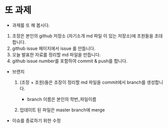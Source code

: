 # 또 과제

* 과제를 또 해 봅시다.

1. 조장은 본인의 github 저장소 (자기소개 md 파일 이 있는 저장소)에 조원들을 초대합니다.
2. github issue 페이지에서 issue 를 만듭니다.
3. 오늘 발표한 자료를 정리할 md 파일을 만듭니다.
4. github issue number를 포함하여 commit & push를 합니다.

* 브랜치
    1. (조장 + 조원)들은 조장이 정리할 md 파일을 commit에서 branch를 생성합니다.
        * branch 이름은 본인의 학번_파일이름

    2. 업데이트 된 파일은 master branch에 merge

* 이슈를 종료하기 위한 수정
